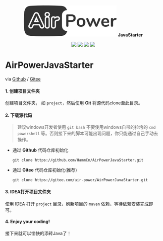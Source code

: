 <p align="center">
  <img width="300" src="src/main/resources/assets/airpower.svg"/> <b>JavaStarter</b>
</p>

<p align="center">
  <img src="https://svg.hamm.cn?key=Lang&value=Java17&bg=green"/>
  <img src="https://svg.hamm.cn?key=Base&value=SpringBoot3"/>
  <img src="https://svg.hamm.cn?key=Data&value=MySQL8"/>
  <img src="https://svg.hamm.cn?key=Cache&value=Redis"/>
</p>

# AirPowerJavaStarter

via [Github](https://github.com/HammCn/AirPowerJavaStarter) / [Gitee](https://gitee.com/air-power/AirPowerJavaStarter)

#### 1. 创建项目文件夹

创建项目文件夹， 如 `project`，然后使用 **Git** 将源代码clone至此目录。

#### 2. 下载源代码

> 建议windows开发者使用 ```git bash``` 不要使用windows自带的拉垮的 ```cmd``` ```powershell```
> 等。否则接下来的脚本可能出现问题，你只能通过自己手动去操作。

- 通过 **Github** 代码仓库初始化

  ```shell
  git clone https://github.com/HammCn/AirPowerJavaStarter.git
  ```

- 通过 **Gitee** 代码仓库初始化(推荐)

  ```shell
  git clone https://gitee.com/air-power/AirPowerJavaStarter.git
  ```

#### 3. IDEA打开项目文件夹

使用 IDEA 打开 `project` 目录，刷新项目的 `maven` 依赖，等待依赖安装完成即可。

#### 4. Enjoy your coding!

接下来就可以愉快的添砖Java了！

